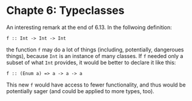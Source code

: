 Chapte 6: Typeclasses
=====================

An interesting remark at the end of 6.13. In the follwoing definition:

    f :: Int -> Int -> Int

the function `f` may do a lot of things (including, potentially,
dangeroues things), because `Int` is an instance of many classes. If
`f` needed only a subset of what `Int` provides, it would be better to
declare it like this:

    f :: (Enum a) => a -> a -> a

This new `f` would have access to fewer functionality, and thus would
be potentially sager (and could be applied to more types, too).
